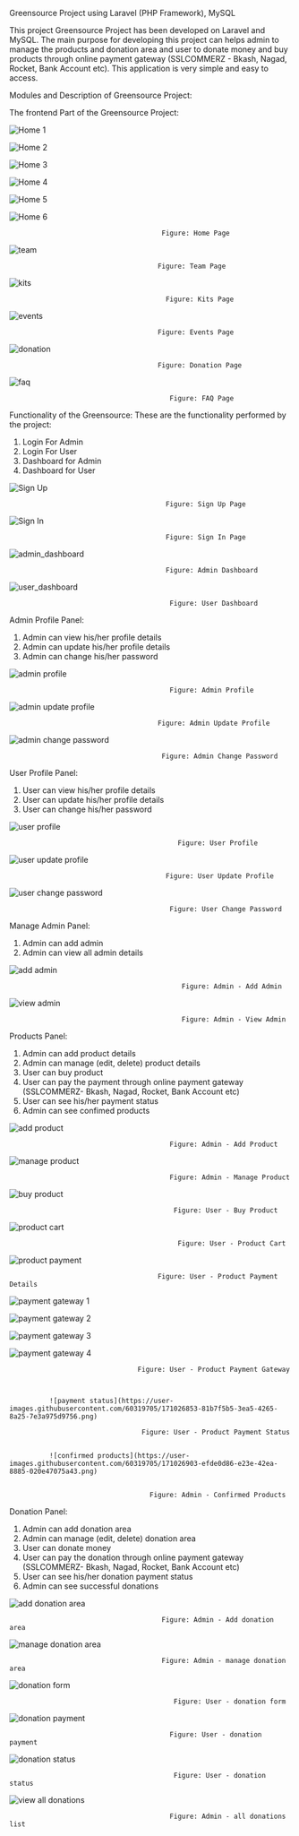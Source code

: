 Greensource Project using Laravel (PHP Framework), MySQL

This project Greensource Project has been developed on Laravel and MySQL. The main purpose for developing this project can helps admin to manage the products and donation area and user to donate money and buy products through online payment gateway (SSLCOMMERZ - Bkash, Nagad, Rocket, Bank Account etc). This application is very simple and easy to access.

Modules and Description of Greensource Project: 

The frontend Part of the Greensource Project:


![Home 1](https://user-images.githubusercontent.com/60319705/171003390-95c0f1b1-7984-40b4-9133-0e352065c709.png)

![Home 2](https://user-images.githubusercontent.com/60319705/171003402-2f4e870a-7562-433d-a51d-bc5cd609ffd0.png)

![Home 3](https://user-images.githubusercontent.com/60319705/171003417-a8a99e23-83eb-4adf-bae6-69bb52f720b5.png)

![Home 4](https://user-images.githubusercontent.com/60319705/171003432-2a1051e3-400d-45f7-a554-2e1bd5b98b7b.png)

![Home 5](https://user-images.githubusercontent.com/60319705/171003485-6df7f4d0-3c30-4f2c-9395-dcbc722ae316.png)

![Home 6](https://user-images.githubusercontent.com/60319705/171003508-fe2345d8-ef49-429b-bcf5-16e7b16d92bc.png)

                                          Figure: Home Page


![team](https://user-images.githubusercontent.com/60319705/171005240-15d293c1-43b6-47a8-b4da-d683c0738351.png)

                                         Figure: Team Page


![kits](https://user-images.githubusercontent.com/60319705/171007132-14ed1c18-7ee4-4144-b54c-64fe58d91509.png)


                                           Figure: Kits Page


![events](https://user-images.githubusercontent.com/60319705/171006461-e3ed2972-766d-4e7c-ac27-83a4528584f1.png)

                                         Figure: Events Page


![donation](https://user-images.githubusercontent.com/60319705/171014831-056d8dad-fff6-4363-941e-573675c5b2f1.png)

                                         Figure: Donation Page


![faq](https://user-images.githubusercontent.com/60319705/171014866-8fb30ef4-ef7b-4b35-88b1-167a9ca5f9bd.png)


                                            Figure: FAQ Page                      


Functionality of the Greensource: These are the functionality performed by the project:

1.	Login For Admin
2.	Login For User
3.	Dashboard for Admin
4.	Dashboard for User


![Sign Up](https://user-images.githubusercontent.com/60319705/171016075-6bc9ea93-bbbb-4cbe-ae03-525759361eff.png)

                                           Figure: Sign Up Page

![Sign In](https://user-images.githubusercontent.com/60319705/171016089-18e27ccb-0af0-4ba8-854a-04e2c8f73b72.png)

                                           Figure: Sign In Page
                                           
![admin_dashboard](https://user-images.githubusercontent.com/60319705/171017853-e3a86ada-727b-4fa7-967b-5b6b616ef9b6.png)

                                           Figure: Admin Dashboard

![user_dashboard](https://user-images.githubusercontent.com/60319705/171017840-b3630199-65ca-4a06-aed3-6fbffbecc2fe.png)

                                            Figure: User Dashboard


Admin Profile Panel:

1. Admin can view his/her profile details
2. Admin can update his/her profile details
3. Admin can change his/her password


![admin profile](https://user-images.githubusercontent.com/60319705/171019129-71a34933-4df1-4a4c-b5f1-648a02e56b08.png)

                                            Figure: Admin Profile
    
![admin update profile](https://user-images.githubusercontent.com/60319705/171019148-174271c4-c3e2-4e6c-bc31-7c7aa8cc213b.png)

                                         Figure: Admin Update Profile


![admin change password](https://user-images.githubusercontent.com/60319705/171019165-8f105994-da0c-40bb-b161-7e89aa48bf5f.png)

                                          Figure: Admin Change Password



User Profile Panel:

1. User can view his/her profile details
2. User can update his/her profile details
3. User can change his/her password



![user profile](https://user-images.githubusercontent.com/60319705/171023144-8763c8a3-0567-41b1-ac43-565cf35f1db9.png)

                                              Figure: User Profile

![user update profile](https://user-images.githubusercontent.com/60319705/171023162-1b071860-bf43-46a3-bede-7c593c46ca3b.png)


                                           Figure: User Update Profile

![user change password](https://user-images.githubusercontent.com/60319705/171023227-ce6c4442-2ed1-4adf-8a84-82ec1d09ea7f.png)

                                            Figure: User Change Password




Manage Admin Panel:

1. Admin can add admin
2. Admin can view all admin details


![add admin](https://user-images.githubusercontent.com/60319705/171023968-cff18495-1858-4d49-b8df-c526472adb06.png)


                                               Figure: Admin - Add Admin

![view admin](https://user-images.githubusercontent.com/60319705/171024187-b481e7a7-c9ea-4a09-bd9d-428360d4f00c.png)

                                               Figure: Admin - View Admin


Products Panel:

1. Admin can add product details
2. Admin can manage (edit, delete) product details
3. User can buy product
4. User can pay the payment through online payment gateway (SSLCOMMERZ- Bkash, Nagad, Rocket, Bank Account etc)
5. User can see his/her payment status
6. Admin can see confimed products



![add product](https://user-images.githubusercontent.com/60319705/171025105-92e61171-f2d1-4afa-8169-e0844f35218a.png)

                                            Figure: Admin - Add Product
   
   
![manage product](https://user-images.githubusercontent.com/60319705/171025133-88171e78-bc08-4861-8d54-51b94f13dac6.png)

                                            Figure: Admin - Manage Product


![buy product](https://user-images.githubusercontent.com/60319705/171025164-e6fb7e3c-9405-4985-8787-596f6a60006b.png)


                                             Figure: User - Buy Product


![product cart](https://user-images.githubusercontent.com/60319705/171025184-74ea4666-3f90-42d4-a627-3b1672902b3e.png)


                                              Figure: User - Product Cart


![product payment](https://user-images.githubusercontent.com/60319705/171025944-c2bae0ec-0bc3-473d-8de4-cd575de8f5b2.png)

                                         Figure: User - Product Payment Details
 
 
![payment gateway 1](https://user-images.githubusercontent.com/60319705/171025962-3d1f7b49-3af5-4429-b974-c833bae7a706.png)


![payment gateway 2](https://user-images.githubusercontent.com/60319705/171025980-ba20efd0-6919-48f1-8d41-881a835b7174.png)


![payment gateway 3](https://user-images.githubusercontent.com/60319705/171026003-6664cc7b-df9d-4c3d-8f78-a05283ee4a56.png)


![payment gateway 4](https://user-images.githubusercontent.com/60319705/171026017-2803c940-9385-4d6c-897a-0dccc6783ba1.png)


                                    Figure: User - Product Payment Gateway
                                                         
                                    
                                    
              ![payment status](https://user-images.githubusercontent.com/60319705/171026853-81b7f5b5-3ea5-4265-8a25-7e3a975d9756.png)
                      
                                     Figure: User - Product Payment Status 
                                    
                                    
              ![confirmed products](https://user-images.githubusercontent.com/60319705/171026903-efde0d86-e23e-42ea-8885-020e47075a43.png)
                      
                                    
                                       Figure: Admin - Confirmed Products
                                       
                                       
Donation Panel:

1. Admin can add donation area
2. Admin can manage (edit, delete) donation area
3. User can donate money
4. User can pay the donation through online payment gateway (SSLCOMMERZ- Bkash, Nagad, Rocket, Bank Account etc)
5. User can see his/her donation payment status
6. Admin can see successful donations

                                
                                    
![add donation area](https://user-images.githubusercontent.com/60319705/171027756-e80ab7f3-2e66-4c63-ba84-4ea908a9062c.png)

                                          Figure: Admin - Add donation area

![manage donation area](https://user-images.githubusercontent.com/60319705/171027810-2a4344b3-d1f5-4fb8-848b-1eb119693113.png)

                                          Figure: Admin - manage donation area

![donation form](https://user-images.githubusercontent.com/60319705/171027862-4d6a5095-2ce3-4ddc-8aeb-f5403595c65e.png)

                                             Figure: User - donation form
  
![donation payment](https://user-images.githubusercontent.com/60319705/171027871-fb824f5e-bcc3-4d4e-bee2-cdd30bdf7cc0.png)

                                            Figure: User - donation payment


![donation status](https://user-images.githubusercontent.com/60319705/171028304-b0ede6ca-a308-44eb-948a-0a63f46301ef.png)


                                             Figure: User - donation status


![view all donations](https://user-images.githubusercontent.com/60319705/171028326-0d270b5d-dad1-44cf-a66d-f7850c2a7db6.png)


                                            Figure: Admin - all donations list 
